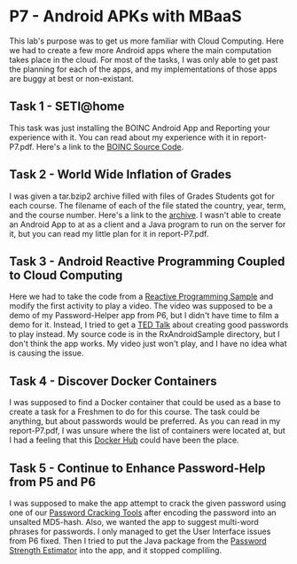# P7 - Android APKs with MBaaS
This lab's purpose was to get us more familiar with Cloud Computing.  Here we had to create a few more Android apps where the main computation takes place in the cloud.  For most of the tasks, I was only able to get past the planning for each of the apps, and my implementations of those apps are buggy at best or non-existant.

## Task 1 - SETI@home
This task was just installing the BOINC Android App and Reporting your experience with it.  You can read about my experience with it in report-P7.pdf.  Here's a link to the [BOINC Source Code](https://github.com/BOINC/boinc).

## Task 2 - World Wide Inflation of Grades
I was given a tar.bzip2 archive filled with files of Grades Students got for each course.  The filename of each of the file stated the country, year, term, and the course number.  Here's a link to the [archive](https://drive.google.com/open?id=0BxhMyqQW9vzoaHBOdzFnc1IyM3M).  I wasn't able to create an Android App to at as a client and a Java program to run on the server for it, but you can read my little plan for it in report-P7.pdf.

## Task 3 - Android Reactive Programming Coupled to Cloud Computing
Here we had to take the code from a [Reactive Programming Sample](https://github.com/obaro/rxandroidsample) and modify the first activity to play a video.  The video was supposed to be a demo of my Password-Helper app from P6, but I didn't have time to film a demo for it.  Instead, I tried to get a [TED Talk](https://www.ted.com/talks/lorrie_faith_cranor_what_s_wrong_with_your_pa_w0rd) about creating good passwords to play instead.  My source code is in the RxAndroidSample directory, but I don't think the app works.  My video just won't play, and I have no idea what is causing the issue.

## Task 4 - Discover Docker Containers
I was supposed to find a Docker container that could be used as a base to create a task for a Freshmen to do for this course.  The task could be anything, but about passwords would be preferred.  As you can read in my report-P7.pdf, I was unsure where the list of containers were located at, but I had a feeling that this [Docker Hub](https://hub.docker.com/) could have been the place.

## Task 5 - Continue to Enhance Password-Help from P5 and P6
I was supposed to make the app attempt to crack the given password using one of our [Password Cracking Tools](http://cecs.wright.edu/~pmateti/Courses/3900/Lectures/Passwords/cracking-tools.html) after encoding the password into an unsalted MD5-hash.  Also, we wanted the app to suggest multi-word phrases for passwords.  I only managed to get the User Interface issues from P6 fixed.  Then I tried to put the Java package from the [Password Strength Estimator](https://github.com/GoSimpleLLC/nbvcxz) into the app, and it stopped compliling.